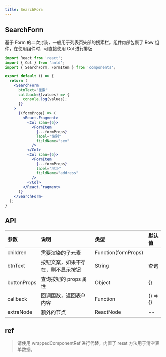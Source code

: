 ```yaml
---
title: SearchForm
---
```


## SearchForm

基于 Form 的二次封装，一般用于列表页头部的搜索栏。组件内部包裹了 Row 组件，在使用组件时，可直接使用 Col 进行排版

```jsx
import React from 'react';
import { Col } from 'antd';
import { SearchForm, FormItem } from 'components';

export default () => {
  return (
    <SearchForm
      btnText="搜索"
      callback={(values) => {
        console.log(values);
      }}
    >
      {(formProps) => (
        <React.Fragment>
          <Col span={6}>
            <FormItem
              {...formProps}
              label="性别"
              fieldName="sex"
            />
          </Col>
          <Col span={6}>
            <FormItem
              {...formProps}
              label="地址"
              fieldName="address"
            />
          </Col>
        </React.Fragment>
      )}
    </SearchForm>
  );
}
```

## API

|参数|说明|类型|默认值|
|:--|:--|:--|:--|
|children|需要渲染的子元素|Function(formProps)||
|btnText|按钮文案，如果不存在，则不显示按钮|String|查询|
|buttonProps|查询按钮的 props 属性|Object|{}|
|callback|回调函数，返回表单内容|Function|() => {}|
|extraNode|额外的节点|ReactNode|--|

## ref

> 请使用 wrappedComponentRef 进行代替，内置了 reset 方法用于清空表单数据。
